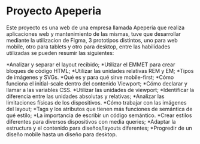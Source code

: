 # Proyecto Apeperia

Este proyecto es una web de una empresa llamada Apeperia que realiza aplicaciones web y mantenimiento de las mismas, tuve que desarrollar mediante la utilizacion de Figma, 3 prototipos distintos, uno para web mobile, otro para tablets y otro para desktop, entre las habilidades utilizadas se pueden resumir las siguientes:

*Analizar y separar el layout recibido;
*Utilizar el EMMET para crear bloques de código HTML;
*Utilizar las unidades relativas REM y EM;
*Tipos de imágenes y SVGs.
*Qué es y para qué sirve mobile-first;
*Cómo funciona el initial-scale dentro del contenido Viewport;
*Cómo declarar y llamar a las variables CSS.
*Utilizar las unidades de viewport;
*Identificar la diferencia entre las unidades absolutas y relativas;
*Analizar las limitaciones físicas de los dispositivos.
*Cómo trabajar con las imágenes del layout;
*Tags y los atributos que tienen más funciones de semántica de qué estilo;
*La importancia de escribir un código semántico.
*Crear estilos diferentes para diversos dispositivos con media queries;
*Adaptar la estructura y el contenido para diseños/layouts diferentes;
*Progredir de un diseño mobile hasta un diseño para desktop.

